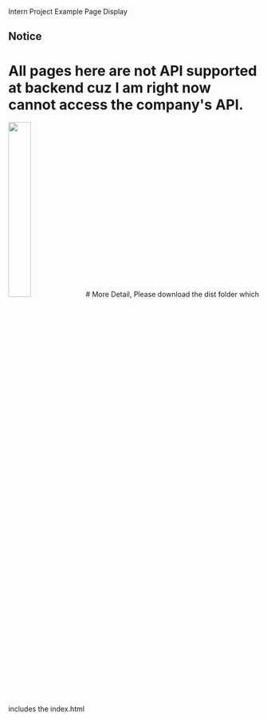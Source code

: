 Intern Project Example Page Display

## Notice
# All pages here are not API supported at backend cuz I am right now cannot access the company's API.
<img src="https://kaiwenji.github.io/Inter_hospital/dist/example1.png" style="height:30%;width:30%">
# More Detail, Please download the dist folder which includes the index.html


